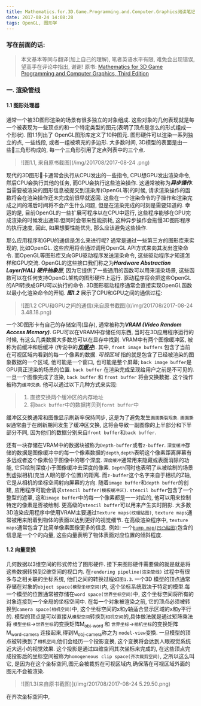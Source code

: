 ```yaml
---
title: Mathematics.for.3D.Game.Programming.and.Computer.Graphics阅读笔记
date: 2017-08-24 14:08:28
tags: OpenGL, 图形学
---
```


### 写在前面的话: 
> 本文基本等同与翻译(加上自己的理解), 笔者英语水平有限, 难免会出现错误, 望高手在评论中指出, 谢谢!
> 原书: [Mathematics for 3D Game Programming and Computer Graphics, Third Edition][1_booksite] 

### 一. 渲染管线
#### 1.1 图形处理器
通常一个被3D图形渲染的场景有很多独立的对象组成. 这些对象的几何表现就是每一个被表现为一些顶点的和一个特定类型的图元(表明了顶点是怎么的形式组成一个形状). 图1.1列出了 OpenGL图形库定义了10种图元. 图形硬件可以渲染一系列独立的点, 一些线段, 或者一组被填充的多边形. 大多数时间, 3D模型的表面是由一些三角形构成的, 每一个三角形引用了定点列表中的三个点.
> ![图1.1, 来自原书截图](/img/201708/2017-08-24 .png)

现代的3D图形卡通常会执行从CPU发出的一些指令, CPU想GPU发出渲染命令, 然后CPU会执行其他的任务, 而GPU会执行这些渲染操作. 这通常被称为***异步操作***. 当需要被渲染的图形信息被提交到渲染库(OpenGL等)的时候, 请求渲染操作的函数将会在渲染操作还未完成前很早就返回. 这些在一个渲染命令的子操作和渲染完成之间的滞后时间将不会产生什么问题, 但是在渲染完成的时刻是需要知道的. 幸运的是, 目前OpenGL的一些扩展可程序以在CPU中运行, 这些程序能够在GPU完成渲染的时候发出通知.但同时会带来性能损耗, 这种异步操作会拖慢3D图形程序的执行速度, 因此, 如果想要性能优先, 那么应该避免这些操作.

那么应用程序和GPU的通信是怎么来进行呢? 通常是通过一些第三方的图形库来实现的, 比如OpenGL. 这些应用将会通过调用OpenGL API方式来向其发出渲染命令. 而OpenGL等图形库又向GPU驱动程序发送渲染命令, 这些驱动程序才知道怎样和GPU交流. OpenGL的这些接口我们称之为***Hardware Abstraction Layer(HAL) 硬件抽象层***, 因为它提供了一些通用的函数可以用来渲染场景, 这些函数可以在任何支持OpenGL架构的图形硬件上运行. 驱动程序将会把这些OpenGL的API转换成GPU可以执行的命令. 3D图形驱动程序通常会直接实现OpenGL函数以最小化渲染命令的开销. ***图1.2*** 展示了CPU和GPU之间的通信过程:
>![图1.2 CPU和GPU之间的通信(来自原书截图)](/img/201708/2017-08-24 3.48.18.png)

一个3D图形卡有自己的存储空间(显存), 通常被称为***VRAM (Video Random Access Memory)***. GPU可以在VRAM中存储任何东西, 当时在3D应用程序运行的时候, 有这么几类数据大多数总可以在显存中找到. VRAM中有两个图像缓冲区, 被称为前缓冲和后缓冲 (传说中的[***双缓冲***][2_double_swap]). 其中, `front image buffers` 包含了当前在可视区域内看到的每一个像素的数据. *可视区域* 指的就是包含了已经被渲染的图象数据的一个区域, 他可能是一个窗口, 也可能是整个屏幕; `back image buffer`是GPU真正渲染的场景的位置. `back buffer` 在渲染完成呈现给用户之前是不可见的. 一旦一个图像完成了渲染, `back buffer` 和 `front buffer` 将会交换数据. 这个操作被称为`缓冲交换`. 他可以通过以下几种方式来实现:
> 1. 直接交换两个缓冲区的内存地址
> 2. 将`back buffer`中的数据拷贝到`fornt buffer`中

缓冲区交换通常和图像显示刷新率保持同步, 这是为了避免发生`画面撕裂现象`. `画面撕裂`通常由于在刷新期间发生了缓冲区交换, 这将会导致一副图像的上半部分和下半部分不同, 因为他们的数据分别来自`front buffer`和`back buffer`.

还有一块存储在VRAM中的数据块被称为`Depth-buffer`或者`z-buffer`. `深度缓冲`存储的数据是图像缓冲中的每一个像素数据的`depth`,`depth`表明这个像素距离屏幕有多远或者这个像素位于图像中的哪个深度. `深度缓冲`通常用来隐藏或表面消除的功能, 它只绘制深度小于图像缓冲去深度的像素. `Depth`同时也表明了从被绘制的场景到虚拟相机(充当人眼的那个位置)的距离. 而`z-buffer`这个名字来自于相机的Z轴, 它是从相机的坐标空间射向屏幕的方向.
随着`image buffer`和`depth buffer`的创建, 应用程序可能会请求`stencil buffer(模板缓冲区)`. `stencil buffer`包含了一个整型的遮罩, 这和`image buffer`中的每一个像素都是一一对应的, 他可以用来控制特定的像素是否被绘制. 更高级的`stencil buffer`可以用来产生实时阴影.
大多数3D渲染应用程序中使用VRAM主要通过`Texture maps(纹理贴图)`, `texture maps`通常被用来附着到物体的表面以达到更好的视觉细节. 在高级渲染程序中, `texture maps`通常包含了比简单像素图像更多的信息. 例如: 一个[`bump map(凹凸贴图)`][3_bumpmap]包含的信息是一个个的向量, 这些向量表明了物体表面对应位置的倾斜程度. 

#### 1.2 向量变换

几何数据以3维空间的形式传给了图形硬件. 接下来图形硬件需要做的就是就是将这些数据转换到2维空间的视口内. 在`rendering pipeline(渲染管线)` 过程中有很多与之相关联的坐标系统, 他们之间的转换过程如`图1.3`. 一个3D 模型的顶点通常存储在对象的`object space(模型坐标空间)`内, 这个坐标系统取决于特定的模型.每一个模型的位置通常被存储在`word space(世界坐标空间)`中, 这个坐标空间将所有的对象连接到一个全局的坐标空间中. 在每一个对象被渲染之前, 它的顶点必须被转换到`camera space(相机空间)`中, 这个坐标空间的x和y轴适合显示区域的x和y平行的. 模型的顶点是可以直接从`模型空间`转换到`相机空间`的,具体做法就是通过矩阵乘法将 `模型坐标`->`世界坐标`的变换矩阵M<sub>obj-word</sub> 和 `世界坐标`->`相机坐标`的变换矩阵M<sub>word-camera</sub> 连接起来,得到M<sub>obj-camera</sub>称之为 `model-view`变换.
一旦模型的顶点被转换到了`相机空间`,他们会经历一个投影变换, 这个变换将会达到人眼视觉系统近大远小的视觉效果. 这个投影是通过四维空间其次坐标来完成的, 在这些顶点完成投影后的坐标空间被称为`homogeneous clip space(齐次裁剪空间)`, 之所以这么叫它, 是因为在这个坐标空间,图元会被裁剪在可视区域内,确保落在可视区域外面的图元不会被渲染.
> ![图1.3(来自原书截图)](/img/201708/2017-08-24 5.29.50.png)

在齐次坐标空间中, 








[1_booksite]: http://www.mathfor3dgameprogramming.com/
[2_double_swap]: https://baike.baidu.com/item/%E5%8F%8C%E7%BC%93%E5%86%B2/10953356?fr=aladdin
[3_bumpmap]: https://en.wikipedia.org/wiki/Bump_mapping